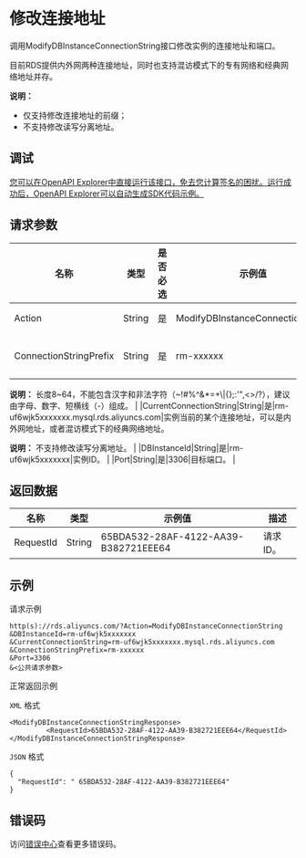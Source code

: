 # 修改连接地址

调用ModifyDBInstanceConnectionString接口修改实例的连接地址和端口。

目前RDS提供内外网两种连接地址，同时也支持混访模式下的专有网络和经典网络地址并存。

**说明：**

-   仅支持修改连接地址的前缀；
-   不支持修改读写分离地址。

## 调试

[您可以在OpenAPI Explorer中直接运行该接口，免去您计算签名的困扰。运行成功后，OpenAPI Explorer可以自动生成SDK代码示例。](https://api.aliyun.com/#product=Rds&api=ModifyDBInstanceConnectionString&type=RPC&version=2014-08-15)

## 请求参数

|名称|类型|是否必选|示例值|描述|
|--|--|----|---|--|
|Action|String|是|ModifyDBInstanceConnectionString|系统规定参数，取值：**ModifyDBInstanceConnectionString**。 |
|ConnectionStringPrefix|String|是|rm-xxxxxx|目标连接地址的前缀，即只能修改**CurrentConnectionString**参数的前缀部分。

 **说明：** 长度8~64，不能包含汉字和非法字符（~!\#%^&\*=+\\\|\{\};:'",<\>/?），建议由字母、数字、短横线（-）组成。 |
|CurrentConnectionString|String|是|rm-uf6wjk5xxxxxxx.mysql.rds.aliyuncs.com|实例当前的某个连接地址，可以是内外网地址，或者混访模式下的经典网络地址。

 **说明：** 不支持修改读写分离地址。 |
|DBInstanceId|String|是|rm-uf6wjk5xxxxxxx|实例ID。 |
|Port|String|是|3306|目标端口。 |

## 返回数据

|名称|类型|示例值|描述|
|--|--|---|--|
|RequestId|String|65BDA532-28AF-4122-AA39-B382721EEE64|请求ID。 |

## 示例

请求示例

```
http(s)://rds.aliyuncs.com/?Action=ModifyDBInstanceConnectionString
&DBInstanceId=rm-uf6wjk5xxxxxxx
&CurrentConnectionString=rm-uf6wjk5xxxxxxx.mysql.rds.aliyuncs.com
&ConnectionStringPrefix=rm-xxxxxx
&Port=3306
&<公共请求参数>
```

正常返回示例

`XML` 格式

```
<ModifyDBInstanceConnectionStringResponse>
         <RequestId>65BDA532-28AF-4122-AA39-B382721EEE64</RequestId>
</ModifyDBInstanceConnectionStringResponse>
```

`JSON` 格式

```
{
  "RequestId": " 65BDA532-28AF-4122-AA39-B382721EEE64"
}
```

## 错误码

访问[错误中心](https://error-center.aliyun.com/status/product/Rds)查看更多错误码。

